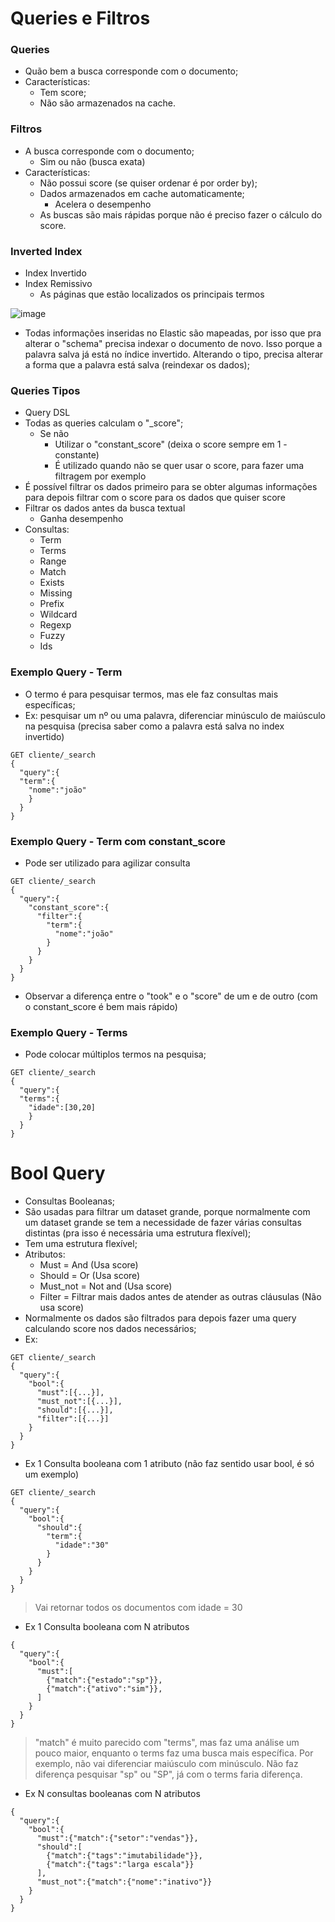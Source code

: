 # Queries e Filtros

### Queries

- Quão bem a busca corresponde com o documento;
- Características:
  - Tem score;
  - Não são armazenados na cache.

### Filtros

- A busca corresponde com o documento;
  - Sim ou não (busca exata)
- Características:
  - Não possui score (se quiser ordenar é por order by);
  - Dados armazenados em cache automaticamente;
    - Acelera o desempenho
  - As buscas são mais rápidas porque não é preciso fazer o cálculo do score.

### Inverted Index

- Index Invertido
- Index Remissivo
  - As páginas que estão localizados os principais termos

![image](https://github.com/Marinaafc/anotacoes-estudo/assets/107056644/bb19e6de-a672-48e3-b04d-41332f00b055)

- Todas informações inseridas no Elastic são mapeadas, por isso que pra alterar o "schema" precisa indexar o documento de novo. Isso porque a palavra salva já está no índice invertido. Alterando o tipo, precisa alterar a forma que a palavra está salva (reindexar os dados);

### Queries Tipos

- Query DSL
- Todas as queries calculam o "_score";
  - Se não
    - Utilizar o "constant_score" (deixa o score sempre em 1 -constante)
    - É utilizado quando não se quer usar o score, para fazer uma filtragem por exemplo
- É possível  filtrar os dados primeiro para se obter algumas informações para depois filtrar com o score para os dados que quiser score
- Filtrar os dados antes da busca textual
  - Ganha desempenho
- Consultas:
  - Term
  - Terms
  - Range
  - Match
  - Exists
  - Missing
  - Prefix
  - Wildcard
  - Regexp
  - Fuzzy
  - Ids

### Exemplo Query - Term

- O termo é para pesquisar termos, mas ele faz consultas mais específicas;
- Ex: pesquisar um nº ou uma palavra, diferenciar minúsculo de maiúsculo na pesquisa (precisa saber como a palavra está salva no index invertido)
```
GET cliente/_search
{
  "query":{
  "term":{
    "nome":"joão"
    }
  }
}
```
### Exemplo Query - Term com constant_score

- Pode ser utilizado para agilizar consulta
```
GET cliente/_search
{
  "query":{
    "constant_score":{
      "filter":{
        "term":{
          "nome":"joão"
        }
      }
    }
  }
}
```
- Observar a diferença entre o "took" e o "score" de um e de outro (com o constant_score é bem mais rápido)

### Exemplo Query - Terms

- Pode colocar múltiplos termos na pesquisa;
```
GET cliente/_search
{
  "query":{
  "terms":{
    "idade":[30,20]
    }
  }
}
```
# Bool Query

- Consultas Booleanas;
- São usadas para filtrar um dataset grande, porque normalmente com um dataset grande se tem a necessidade de fazer várias consultas distintas (pra isso é necessária uma estrutura flexível);
- Tem uma estrutura flexível;
- Atributos:
  - Must = And (Usa score)
  - Should = Or (Usa score)
  - Must_not = Not and (Usa score)
  - Filter = Filtrar mais dados antes de atender as outras cláusulas (Não usa score)
- Normalmente os dados são filtrados para depois fazer uma query calculando score nos dados necessários;
- Ex:

```
GET cliente/_search
{
  "query":{
    "bool":{
      "must":[{...}],
      "must_not":[{...}],
      "should":[{...}],
      "filter":[{...}]
    }
  }
}
```
- Ex 1 Consulta booleana com 1 atributo (não faz sentido usar bool, é só um exemplo)
```
GET cliente/_search
{
  "query":{
    "bool":{
      "should":{
        "term":{
          "idade":"30"
        }
      }
    }
  }
}
```
> Vai retornar todos os documentos com idade = 30

- Ex 1 Consulta booleana com N atributos
```
{
  "query":{
    "bool":{
      "must":[
        {"match":{"estado":"sp"}},
        {"match":{"ativo":"sim"}},
      ]
    }
  }
}
```
> "match" é muito parecido com "terms", mas faz uma análise um pouco maior, enquanto o terms faz uma busca mais específica. Por exemplo, não vai diferenciar maiúsculo com minúsculo. Não faz diferença pesquisar "sp" ou "SP", já com o terms faria diferença.

- Ex N consultas booleanas com N atributos
```
{
  "query":{
    "bool":{
      "must":{"match":{"setor":"vendas"}},
      "should":[
        {"match":{"tags":"imutabilidade"}},
        {"match":{"tags":"larga escala"}}
      ],
      "must_not":{"match":{"nome":"inativo"}}
    }
  }
}
```
